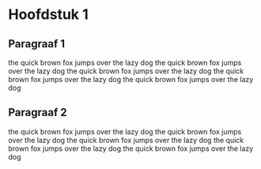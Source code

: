 ﻿# Hoofdstuk 1

## Paragraaf 1

the quick brown fox jumps over the lazy dog
the quick brown fox jumps over the lazy dog
the quick brown fox jumps over the lazy dog
the quick brown fox jumps over the lazy dog
the quick brown fox jumps over the lazy dog

## Paragraaf 2

the quick brown fox jumps over the lazy dog
the quick brown fox jumps over the lazy dog
the quick brown fox jumps over the lazy dog
the quick brown fox jumps over the lazy dog
the quick brown fox jumps over the lazy dog
